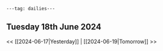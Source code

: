 ```
---tag: dailies---
```

## Tuesday 18th June 2024


<< [[2024-06-17|Yesterday]] | [[2024-06-19|Tomorrow]] >>




